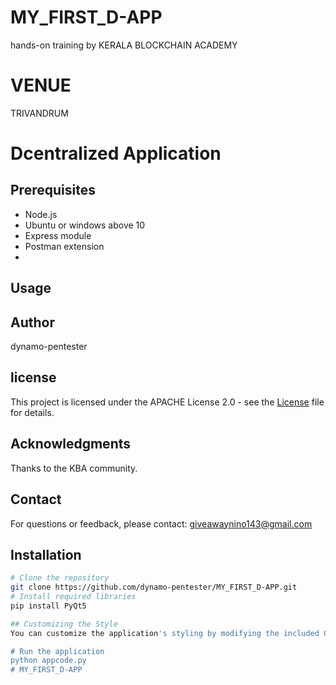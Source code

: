 # MY_FIRST_D-APP
hands-on training by KERALA BLOCKCHAIN ACADEMY

# VENUE
 TRIVANDRUM

# Dcentralized Application

## Prerequisites

- Node.js
- Ubuntu or windows above 10
- Express module
- Postman extension
- 
## Usage


## Author

dynamo-pentester

## license
This project is licensed under the APACHE License 2.0 - see the [License](./LICENSE) file for details.

## Acknowledgments

Thanks to the KBA community.

## Contact

For questions or feedback, please contact: giveawaynino143@gmail.com


## Installation

```bash
# Clone the repository
git clone https://github.com/dynamo-pentester/MY_FIRST_D-APP.git
# Install required libraries
pip install PyQt5

## Customizing the Style
You can customize the application's styling by modifying the included CSS file (theme.css).

# Run the application
python appcode.py
# MY_FIRST_D-APP
